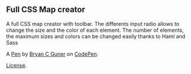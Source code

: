 Full CSS Map creator
--------------------
A full CSS map creator with toolbar.
The differents input radio allows to change the size and the color of each element.
The number of elements, the maximum sizes and colors can be changed easily thanks to Haml and Sass

A [Pen](https://codepen.io/bgoonz/pen/wvdWQvO) by [Bryan C Guner](https://codepen.io/bgoonz) on [CodePen](https://codepen.io).

[License](https://codepen.io/bgoonz/pen/wvdWQvO/license).